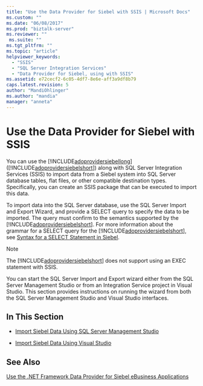 ```yaml
---
title: "Use the Data Provider for Siebel with SSIS | Microsoft Docs"
ms.custom: ""
ms.date: "06/08/2017"
ms.prod: "biztalk-server"
ms.reviewer: ""
 ms.suite: ""
ms.tgt_pltfrm: ""
ms.topic: "article"
helpviewer_keywords: 
  - "SSIS"
  - "SQL Server Integration Services"
  - "Data Provider for Siebel, using with SSIS"
ms.assetid: e72cecf2-6c05-4df7-8e6e-aff3a9df8b79
caps.latest.revision: 5
author: "MandiOhlinger"
ms.author: "mandia"
manager: "anneta"
---
```

# Use the Data Provider for Siebel with SSIS
You can use the [!INCLUDE[adoprovidersiebellong](../../includes/adoprovidersiebellong-md.md)] ([!INCLUDE[adoprovidersiebelshort](../../includes/adoprovidersiebelshort-md.md)]) along with SQL Server Integration Services (SSIS) to import data from a Siebel system into SQL Server database tables, flat files, or other compatible destination types. Specifically, you can create an SSIS package that can be executed to import this data.  
  
 To import data into the SQL Server database, use the SQL Server Import and Export Wizard, and provide a SELECT query to specify the data to be imported. The query must confirm to the semantics supported by the [!INCLUDE[adoprovidersiebelshort](../../includes/adoprovidersiebelshort-md.md)]. For more information about the grammar for a SELECT query for the [!INCLUDE[adoprovidersiebelshort](../../includes/adoprovidersiebelshort-md.md)], see [Syntax for a SELECT Statement in Siebel](../../adapters-and-accelerators/adapter-siebel/syntax-for-a-select-statement-in-siebel.md).  
  
> [!NOTE]
>  The [!INCLUDE[adoprovidersiebelshort](../../includes/adoprovidersiebelshort-md.md)] does not support using an EXEC statement with SSIS.  
  
 You can start the SQL Server Import and Export wizard either from the SQL Server Management Studio or from an Integration Service project in Visual Studio. This section provides instructions on running the wizard from both the SQL Server Management Studio and Visual Studio interfaces.  
  
## In This Section  
  
-   [Import Siebel Data Using SQL Server Management Studio](../../adapters-and-accelerators/adapter-siebel/import-siebel-data-using-sql-server-management-studio.md)  
  
-   [Import Siebel Data Using Visual Studio](../../adapters-and-accelerators/adapter-siebel/import-siebel-data-using-visual-studio.md)  
  
## See Also  
 [Use the .NET Framework Data Provider for Siebel eBusiness Applications](../../adapters-and-accelerators/adapter-siebel/use-the-net-framework-data-provider-for-siebel-ebusiness-applications.md)